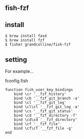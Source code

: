 fish-fzf
---

## install

```
$ brew install fasd
$ brew install fzf
$ fisher grandcolline/fish-fzf
```
## setting

For example...

fconfig.fish
```
function fish_user_key_bindings
	bind \cr '__fzf_history'
	bind \cb '__fzf_git_branch -a'
	bind \cl '__fzf_git_log'
	bind \cl\cl '__fzf_git_log -a'
	bind \cs '__fzf_git_status'
	bind \cd '__fzf_directory -f'
	bind \cd\cd '__fzf_directory'
	bind \cf '__fzf_file'
	bind \cf\cf '__fzf_file -g'
end
```

